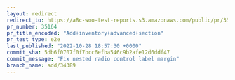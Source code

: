 ```yaml
---
layout: redirect
redirect_to: https://a8c-woo-test-reports.s3.amazonaws.com/public/pr/35164/e2e/index.html
pr_number: 35164
pr_title_encoded: "Add+inventory+advanced+section"
pr_test_type: e2e
last_published: "2022-10-28 18:57:30 +0000"
commit_sha: 5db6f0707f0f7bcc6efba546c9b2afe12d6ddf47
commit_message: "Fix nested radio control label margin"
branch_name: add/34389
---
```

